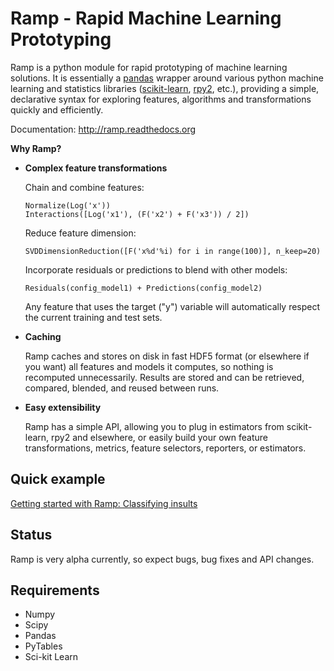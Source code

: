 Ramp - Rapid Machine Learning Prototyping
=========================================

Ramp is a python module for rapid prototyping of machine learning
solutions. It is essentially a [pandas](http://pandas.pydata.org)
wrapper around various python machine learning and statistics libraries
([scikit-learn](http://scikit-learn.org), [rpy2](http://rpy.sourceforge.net/rpy2.html), etc.),
providing a simple, declarative syntax for
exploring features, algorithms and transformations quickly and
efficiently.

Documentation: http://ramp.readthedocs.org

**Why Ramp?**

 *  **Complex feature transformations**

    Chain and combine features:

        Normalize(Log('x'))
        Interactions([Log('x1'), (F('x2') + F('x3')) / 2])

    Reduce feature dimension:

        SVDDimensionReduction([F('x%d'%i) for i in range(100)], n_keep=20)

    Incorporate residuals or predictions to blend with other models:

        Residuals(config_model1) + Predictions(config_model2)

    Any feature that uses the target ("y") variable will automatically respect the
    current training and test sets.


 *  **Caching**

    Ramp caches and stores on disk in fast HDF5 format (or elsewhere if you want) all features and models it
    computes, so nothing is recomputed unnecessarily. Results are stored 
    and can be retrieved, compared, blended, and reused between runs.

 *  **Easy extensibility**

    Ramp has a simple API, allowing you to plug in estimators from
    scikit-learn, rpy2 and elsewhere, or easily build your own feature
    transformations, metrics, feature selectors, reporters, or estimators.


## Quick example
[Getting started with Ramp: Classifying insults](http://www.kenvanharen.com/2012/11/getting-started-with-ramp-detecting.html)

## Status
Ramp is very alpha currently, so expect bugs, bug fixes and API changes.

## Requirements
 * Numpy
 * Scipy    
 * Pandas
 * PyTables
 * Sci-kit Learn
